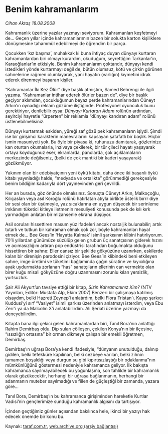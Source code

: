 # Benim kahramanlarım

*Cihan Aktaş 18.08.2008*

<div class="yazi">
<p>Kahramanlık üzerine yazılar yazmayı seviyorum. Kahramanları keşfetmeyi de... Geçen yıllar içinde kahramanlarımın bazen bir solukta karton kişiliklere dönüşmesine tahammül edebilmeyi de öğrendim bir parça. </p>
<p>Çocukken ‘kız başıma’, muhakkak ki buna ihtiyaç duyan dünyayı kurtaran kahramanlardan biri olmayı kurardım, okuduğum, seyrettiğim Tarkanlar’ın, Karaoğlanlar’ın etkisiyle. Benim kahramanlarım çoktandır, dünyayı kendi istedikleri yönde kurtarmayı değil de, bütün olumsuz, kötü ve çirkin görünen sahnelerine rağmen olumlayarak, yani hayatın (varlığın) kıymetini idrak ederek direnmeyi başaran kişiler. </p>
<p>“Kahramanlar İki Kez Ölür” diye başlık atmıştım, Samed Behrengi ile ilgili yazıma. “Kahramanlar intihar ederek ölürler bazen de”, diye bir başlık geçiyor aklımdan, çocukluğumun beyaz perde kahramanlarından Cüneyt Arkın’ın oynadığı reklam gözüme iliştiğinde. Profesyonel oyunculuk bunu gerektiriyor, denilebilir oysa: <i>Dünyayı Kurtaran Adam</i> rolünün ardından, seyirciyi hayretle “ürperten” bir reklamla “dünyayı kandıran adam” rolünü üstlenebilmelisiniz. </p>
<p>Dünyayı kurtarmak eskiden, yüreği saf gözü pek kahramanların işiydi. Şimdi ise bir girişimci karakterin manevralarını kapsayan şatafatlı bir başlık. Hiçbir ismin masuniyeti yok. Bu öyle bir piyasa ki, ruhunuzu damıtarak, gözlerinize kan oturtan okumalarla, inzivaya çekilerek, bir tür çileci hayatı yaşayarak ortaya koyduğunuz eser, ekranlarda, panolarda, şok açıklamaların merkezinde değilseniz, (belki de çok mantıki bir kaderi yaşayarak) gözükmüyor.</p>
<p>Yakınım olan bir edebiyatçının yeni öykü kitabı, daha önce iki başarılı öykü kitabı yayınladığı halde, “medyada ve ortalıkta” görünmediği gerekçesiyle benim bildiğim kadarıyla dört yayınevinden geri çevrildi. </p>
<p>Her an burada, göz önünde olmalısınız. Sonuçta Cüneyt Arkın, Malkoçoğlu, Kılıçaslan veya asıl Köroğlu rolünü hatırlatan atıyla birlikte üstelik bırrr diye bir sesi olan bir üşümeyle, yaz sıcaklarına en uygun düşecek bir serinleme imkânını tüketici kitleye iletmenin mesuliyeti konusunda pek de kılı kırk yarmadığını anlatan bir mizansenle ekrana düşüyor. </p>
<p>Asil soruları hissettiren masum yüz ifadeleri ancak nostaljik bulunabilir; artık tutarlı ve tutkun bir kahraman olmak çok zor, böyle kahramanları hayal etmek de... Bee Gees’in ‘Hayatta Kalmak’ isimli şarkısının klibini hatırlıyorum. 70’li yıllardan günümüze süzülüp gelen grubun üç sanatçısının giderek hızını ve acımasızlığını artıran pop endüstrisi tarafından boğulmakta olduğunu hissettiren bir sahne: Eller cansız bir şekilde gökyüzüne uzanırken, eskilerde kalan bir direnişin parodosini<b> </b>çiziyor. Bee Gees’in klibindeki beni etkileyen sahne, imge üretimi ve tüketimi bağlamında çağın süratine ve kıyıcılığına ayak uydurmakta zorlanan “has” sanatçıların ellerinin can vermekte olan birer kuğu misali gökyüzüne doğru uzanmasını zorunlu kılan yersizlik, yurtsuzluk.</p>
<p>Şair Ali Akyurt’un tavsiye ettiği bir kitap, <i>Sizin Kahramanınız Kim?</i> (NTV Yayınları, Editör: Mustafa Alp, Ekim 2007) Benzeri bir çalışmaya katılmış olsaydım, belki Hazreti Zeynep’i anlatırdım, belki Flora Tristan’ı. Kayıp şarkıcı Kuddusi’yi sırf “Vasiyet” isimli şarkısı üzerinden anlatmayı isterdim, veya Ebu Zerr’i ya da Malcolm X’i anlatabilirdim. Ali Şeriati üzerine yazmayı da deneyebilirdim. </p>
<p>Kitapta bana ilgi çekici gelen kahramanlardan biri, Tanıl Bora’nın anlattığı Rahim Demirbaş oldu. Dip suları çölleşen, çekilen Konya’nın bir ilçesine, “ıssızlığın ortasına” bir orman dikmeye çalışan bir emekli öğretmen, Demirbaş. </p>
<p>Demirbaş’ın uğraşı Bora’ya kendi ifadesiyle, “dünyanın unutulduğu, dalınıp gidilen, belki tefekküre kapılınan, belki cezbeye varılan, belki zihnin tamamen boşaldığı veya durgun su gibi kıpırtısızlaştığı bir odaklanma”nın mümkünlüğünü göstermesi nedeniyle kahramanca geliyor. İlk bakışta kahramanca sayılmayabilecek bu yoğunlaşma, son tahlilde bir kahramanlık olarak gözükecektir, herhangi bir uğraşa bağlanmanın, herhangi bir adanmanın muteber sayılmadığı ve fiilen de güçleştiği bir zamanda, yazara göre...</p>
<p>Tanıl Bora, Demirbaş’ın bu kahramanca girişiminden hareketle Kurtlar Vadisi’nin gençlerimize sunduğu kahramanlık algısını da tartışıyor. </p>
<p>İçinden geçtiğimiz günler açısından bakılınca hele, ikinci bir yazıyı hak edecek önemde bir konu bu.</p></div>

Kaynak: [taraf.com.tr](m), [web.archive.org (arşiv bağlantısı)](http://web.archive.org/web/20101201053906/http://taraf.com.tr/cihan-aktas/makale-benim-kahramanlarim.htm)
